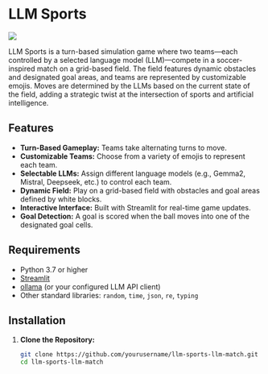 # LLM Sports
![]("https://raw.githubusercontent.com/napoles-uach/LLMSports/refs/heads/main/demo.png")

LLM Sports is a turn-based simulation game where two teams—each controlled by a selected language model (LLM)—compete in a soccer-inspired match on a grid-based field. The field features dynamic obstacles and designated goal areas, and teams are represented by customizable emojis. Moves are determined by the LLMs based on the current state of the field, adding a strategic twist at the intersection of sports and artificial intelligence.

## Features

- **Turn-Based Gameplay:** Teams take alternating turns to move.
- **Customizable Teams:** Choose from a variety of emojis to represent each team.
- **Selectable LLMs:** Assign different language models (e.g., Gemma2, Mistral, Deepseek, etc.) to control each team.
- **Dynamic Field:** Play on a grid-based field with obstacles and goal areas defined by white blocks.
- **Interactive Interface:** Built with Streamlit for real-time game updates.
- **Goal Detection:** A goal is scored when the ball moves into one of the designated goal cells.

## Requirements

- Python 3.7 or higher
- [Streamlit](https://streamlit.io/)
- [ollama](https://ollama.ai/) (or your configured LLM API client)
- Other standard libraries: `random`, `time`, `json`, `re`, `typing`

## Installation

1. **Clone the Repository:**

   ```bash
   git clone https://github.com/yourusername/llm-sports-llm-match.git
   cd llm-sports-llm-match
